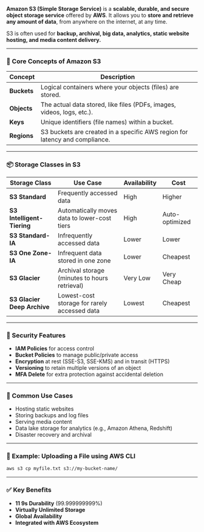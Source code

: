 **Amazon S3 (Simple Storage Service)** is a **scalable, durable, and secure object storage service** offered by **AWS**. It allows you to **store and retrieve any amount of data**, from anywhere on the internet, at any time.

S3 is often used for **backup, archival, big data, analytics, static website hosting, and media content delivery.**

---

### 🧱 Core Concepts of Amazon S3

| Concept     | Description                                                                 |
| ----------- | --------------------------------------------------------------------------- |
| **Buckets** | Logical containers where your objects (files) are stored.                   |
| **Objects** | The actual data stored, like files (PDFs, images, videos, logs, etc.).      |
| **Keys**    | Unique identifiers (file names) within a bucket.                            |
| **Regions** | S3 buckets are created in a specific AWS region for latency and compliance. |

---

### 📦 Storage Classes in S3

| Storage Class               | Use Case                                      | Availability | Cost           |
| --------------------------- | --------------------------------------------- | ------------ | -------------- |
| **S3 Standard**             | Frequently accessed data                      | High         | Higher         |
| **S3 Intelligent-Tiering**  | Automatically moves data to lower-cost tiers  | High         | Auto-optimized |
| **S3 Standard-IA**          | Infrequently accessed data                    | Lower        | Lower          |
| **S3 One Zone-IA**          | Infrequent data stored in one zone            | Lower        | Cheapest       |
| **S3 Glacier**              | Archival storage (minutes to hours retrieval) | Very Low     | Very Cheap     |
| **S3 Glacier Deep Archive** | Lowest-cost storage for rarely accessed data  | Lowest       | Cheapest       |

---

### 🔐 Security Features

* **IAM Policies** for access control
* **Bucket Policies** to manage public/private access
* **Encryption** at rest (SSE-S3, SSE-KMS) and in transit (HTTPS)
* **Versioning** to retain multiple versions of an object
* **MFA Delete** for extra protection against accidental deletion

---

### 📁 Common Use Cases

* Hosting static websites
* Storing backups and log files
* Serving media content
* Data lake storage for analytics (e.g., Amazon Athena, Redshift)
* Disaster recovery and archival

---

### 🧮 Example: Uploading a File using AWS CLI

```bash
aws s3 cp myfile.txt s3://my-bucket-name/
```

---

### ✅ Key Benefits

* **11 9s Durability** (99.999999999%)
* **Virtually Unlimited Storage**
* **Global Availability**
* **Integrated with AWS Ecosystem**
